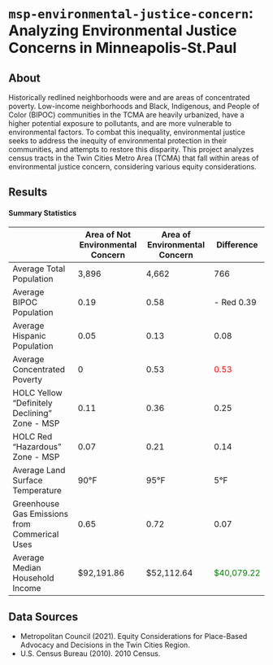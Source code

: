 # `msp-environmental-justice-concern`: Analyzing Environmental Justice Concerns in Minneapolis-St.Paul

## About
Historically redlined neighborhoods were and are areas of concentrated poverty. Low-income neighborhoods and Black, Indigenous, and People of Color (BIPOC) communities in the TCMA are heavily urbanized, have a higher potential exposure to pollutants, and are more vulnerable to environmental factors. To combat this inequality, environmental justice seeks to address the inequity of environmental protection in their communities, and attempts to restore this disparity. This project analyzes census tracts in the Twin Cities Metro Area (TCMA) that fall within areas of environmental justice concern, considering various equity considerations.


## Results 

#### Summary Statistics

|    | Area of Not Environmental Concern | Area of Environmental Concern | Difference|
| ------------- | ------------- | ------------- | ------------- |
| Average Total Population | 3,896 | 4,662  | 766 |
| Average BIPOC Population | 0.19 |  0.58 |  - Red 0.39 |
| Average Hispanic Population | 0.05 |  0.13 |  0.08 |
| Average Concentrated Poverty | 0 |  0.53 |  <span style="color:red">0.53</span> |
| HOLC  Yellow “Definitely Declining” Zone - MSP | 0.11 |  0.36 |  0.25 |
| HOLC Red “Hazardous” Zone - MSP | 0.07 |  0.21 |  0.14 |
| Average Land Surface Temperature | 90°F |  95°F | 5°F |
| Greenhouse Gas Emissions from Commerical Uses | 0.65 |  0.72 | 0.07 |
| Average Median Household Income | $92,191.86 | $52,112.64 | <span style="color:green">$40,079.22</span> |

## Data Sources
* Metropolitan Council (2021). Equity Considerations for Place-Based Advocacy and Decisions in the Twin Cities Region. 
* U.S. Census Bureau (2010). 2010 Census. 
